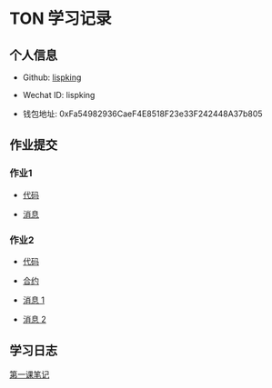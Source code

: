# TON 学习记录

## 个人信息

* Github: [lispking](https://github.com/lispking)

* Wechat ID: lispking

* 钱包地址: 0xFa54982936CaeF4E8518F23e33F242448A37b805

## 作业提交

### 作业1

- [代码](https://github.com/lispking/tact-template/blob/task-1/sources/contract.tact)

- [消息](https://testnet.tonviewer.com/transaction/a9602d14b8746077781e770c70478e6af6dd9791b31fbfca688110e1b71c6f14)

### 作业2

- [代码](https://github.com/lispking/tact-template/blob/task-2/sources/contract.tact)

- [合约](https://testnet.tonviewer.com/EQB1SqiZgu9giDo5-OcMt7gqp7BNZs5EhdUClYg_AlT1SOry)

- [消息 1](https://testnet.tonviewer.com/transaction/33cef5ef2c2cdfbb580c71d3b7db3b89c107763b1f7c8c7a7d367a4fb8815c56)
- [消息 2](https://testnet.tonviewer.com/transaction/8df1c929c88b52ce24b747feba4401b3e20a12d723678440ef4d2d9a17f15632)

## 学习日志

[第一课笔记](https://github.com/lispking/tact-template/blob/main/note.md)
